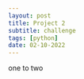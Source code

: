 ```yaml
---
layout: post
title: Project 2
subtitle: challenge
tags: [python]
date: 02-10-2022 
---
```

one to two